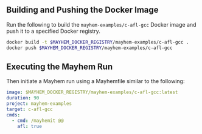 ## Building and Pushing the Docker Image

Run the following to build the `mayhem-examples/c-afl-gcc` Docker image and push it to a specified Docker registry.

```sh
docker build -t $MAYHEM_DOCKER_REGISTRY/mayhem-examples/c-afl-gcc .
docker push $MAYHEM_DOCKER_REGISTRY/mayhem-examples/c-afl-gcc
```

## Executing the Mayhem Run

Then initiate a Mayhem run using a Mayhemfile similar to the following:

```yaml
image: $MAYHEM_DOCKER_REGISTRY/mayhem-examples/c-afl-gcc:latest
duration: 90
project: mayhem-examples
target: c-afl-gcc
cmds:
  - cmd: /mayhemit @@
    afl: true
```
